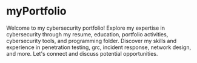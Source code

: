 # myPortfolio
 Welcome to my cybersecurity portfolio! Explore my expertise in cybersecurity through my resume, education, portfolio activities, cybersecurity tools, and programming folder. Discover my skills and experience in penetration testing, grc, incident response, network design, and more. Let's connect and discuss potential opportunities.
